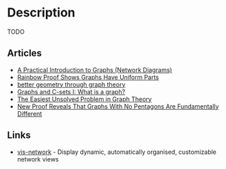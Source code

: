 # Description

TODO


## Articles

- [A Practical Introduction to Graphs (Network Diagrams)](https://healeycodes.com/practical-intro-to-graphs)
- [Rainbow Proof Shows Graphs Have Uniform Parts](https://www.quantamagazine.org/mathematicians-prove-ringels-graph-theory-conjecture-20200219/)
- [better geometry through graph theory](https://ideolalia.com/2018/08/28/artifex.html)
- [Graphs and C-sets I: What is a graph?](https://www.algebraicjulia.org/blog/post/2020/09/cset-graphs-1/)
- [The Easiest Unsolved Problem in Graph Theory](https://www.cantorsparadise.com/the-easiest-unsolved-problem-in-graph-theory-fa3a7f26181b)
- [New Proof Reveals That Graphs With No Pentagons Are Fundamentally Different](https://www.quantamagazine.org/new-proof-reveals-that-graphs-with-no-pentagons-are-fundamentally-different-20210426/)


## Links

- [vis-network](https://github.com/visjs/vis-network) - Display dynamic, automatically organised, customizable network views
